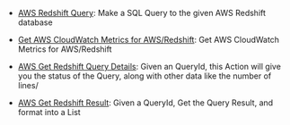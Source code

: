 * [AWS Redshift Query](https://github.com/unskript/Awesome-CloudOps-Automation/tree/master/AWS/legos/aws_create_redshift_query/README.md): Make a SQL Query to the given AWS Redshift database

* [Get AWS CloudWatch Metrics for AWS/Redshift](https://github.com/unskript/Awesome-CloudOps-Automation/tree/master/AWS/legos/aws_get_cloudwatch_metrics_redshift/README.md): Get AWS CloudWatch Metrics for AWS/Redshift

* [AWS Get Redshift Query Details](https://github.com/unskript/Awesome-CloudOps-Automation/tree/master/AWS/legos/aws_get_redshift_query_details/README.md): Given an QueryId, this Action will give you the status of the Query, along with other data like  the number of lines/

* [AWS Get Redshift Result](https://github.com/unskript/Awesome-CloudOps-Automation/tree/master/AWS/legos/aws_get_redshift_result/README.md): Given a QueryId, Get the Query Result, and format into a List

